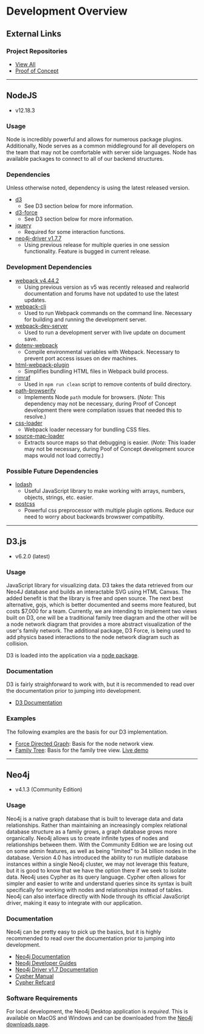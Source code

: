 # Development Overview

## External Links

### Project Repositories

- [View All](https://github.com/IDM-SP-2021)
- [Proof of Concept](https://github.com/IDM-SP-2021/heroku-test)

---

## NodeJS

- v12.18.3

### Usage

Node is incredibly powerful and allows for numerous package plugins. Additionally, Node serves as a common middleground for all developers on the team that may not be comfortable with server side languages. Node has available packages to connect to all of our backend structures.

### Dependencies

Unless otherwise noted, dependency is using the latest released version.

- [d3](https://www.npmjs.com/package/d3)
  - See D3 section below for more information.
- [d3-force](https://www.npmjs.com/package/d3-force)
  - See D3 section below for more information.
- [jquery](https://www.npmjs.com/package/jquery)
  - Required for some interaction functions.
- [neo4j-driver v1.7.7](https://www.npmjs.com/package/neo4j-driver/v/1.7.7)
  - Using previous release for multiple queries in one session functionality. Feature is bugged in current release.

### Development Dependencies

- [webpack v4.44.2](https://www.npmjs.com/package/webpack/v/4.44.2)
  - Using previous version as v5 was recently released and realworld documentation and forums have not updated to use the latest updates.
- [webpack-cli](https://www.npmjs.com/package/webpack-cli)
  - Used to run Webpack commands on the command line. Necessary for building and running the development server.
- [webpack-dev-server](https://www.npmjs.com/package/webpack-dev-server)
  - Used to run a development server with live update on document save.
- [dotenv-webpack](https://www.npmjs.com/package/dotenv-webpack)
  - Compile environmental variables with Webpack. Necessary to prevent port access issues on dev machines.
- [html-webpack-plugin](https://www.npmjs.com/package/html-webpack-plugin)
  - Simplifies bundling HTML files in Webpack build process.
- [rimraf](https://www.npmjs.com/package/rimraf)
  - Used in `npm run clean` script to remove contents of build directory.
- [path-browserify](https://www.npmjs.com/package/path-browserify)
  - Implements Node `path` module for browsers. (*Note:* This dependency may not be necessary, during Proof of Concept development there were compilation issues that needed this to resolve.)
- [css-loader](https://www.npmjs.com/package/css-loader)
  - Webpack loader necessary for bundling CSS files.
- [source-map-loader](https://www.npmjs.com/package/source-map-loader)
  - Extracts source maps so that debugging is easier. (*Note:* This loader may not be necessary, during Poof of Concept development source maps would not load correctly.)

### Possible Future Dependencies

- [lodash](https://www.npmjs.com/package/lodash)
  - Useful JavaScript library to make working with arrays, numbers, objects, strings, etc. easier.
- [postcss](https://www.npmjs.com/package/postcss)
  - Powerful css preprocessor with multiple plugin options. Reduce our need to worry about backwards browswer compatibilty.

---

## D3.js

- v6.2.0 (latest)

### Usage

JavaScript library for visualizing data. D3 takes the data retrieved from our Neo4J database and builds an interactable SVG using HTML Canvas. The added benefit is that the library is free and open source. The next best alternative, gojs, which is better documented and seems more featured, but costs $7,000 for a team. Currently, we are intending to implement two views built on D3, one will be a traditional family tree diagram and the other will be a node network diagram that provides a more abstract visualization of the user's family network. The additional package, D3 Force, is being used to add physics based interactions to the node network diagram such as collision.

D3 is loaded into the application via a [node package](https://www.npmjs.com/package/d3).

### Documentation

D3 is fairly straighforward to work with, but it is recommended to read over the documentation prior to jumping into development.

- [D3 Documentation](https://observablehq.com/@d3/learn-d3)

### Examples

The following examples are the basis for our D3 implementation.

- [Force Directed Graph](https://observablehq.com/@d3/force-directed-graph): Basis for the node network view.
- [Family Tree](https://github.com/trongthanh/family-tree-fork): Basis for the family tree view. [Live demo](https://trongthanh.github.io/family-tree/)

---

## Neo4j

- v4.1.3 (Community Edition)

### Usage

Neo4j is a native graph database that is built to leverage data and data relationships. Rather than maintaining an increasingly complex relational database structure as a family grows, a graph database grows more organically. Neo4j allows us to create infinite types of nodes and relationships between them. With the Community Edition we are losing out on some admin features, as well as being "limited" to 34 billion nodes in the database. Version 4.0 has introduced the ability to run mutliple database instances within a single Neo4j cluster, we may not leverage this feature, but it is good to know that we have the option there if we seek to isolate data. Neo4j uses Cypher as its query language. Cypher often allows for simpler and easier to write and understand queries since its syntax is built specifically for working with nodes and relationships instead of tables. Neo4j can also interface directly with Node through its official JavaScript driver, making it easy to integrate with our application.

### Documentation

Neo4j can be pretty easy to pick up the basics, but it is highly recommended to read over the documentation prior to jumping into development.

- [Neo4j Documentation](https://neo4j.com/docs/operations-manual/current/)
- [Neo4j Developer Guides](https://neo4j.com/developer/get-started/)
- [Neo4j Driver v1.7 Documentation](https://neo4j.com/docs/driver-manual/1.7/)
- [Cypher Manual](https://neo4j.com/docs/cypher-manual/current/)
- [Cypher Refcard](https://neo4j.com/docs/cypher-refcard/current/)

### Software Requirements

For local development, the Neo4j Desktop application is *required*. This is available on MacOS and Windows and can be downloaded from the [Neo4j downloads page](https://neo4j.com/download/).
